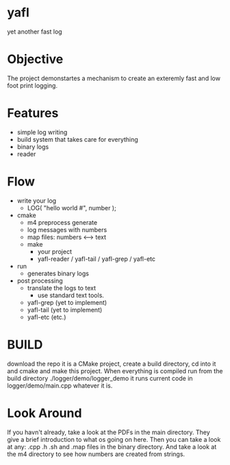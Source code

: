 # yafl
yet another fast log
# Objective
The project demonstartes a mechanism to create an exteremly fast and low foot print logging.
# Features
* simple log writing
* build system that takes care for everything
* binary logs
* reader
# Flow
* write your log
	* LOG( "hello world #", number );
* cmake
	* m4 preprocess generate
  	* log messages with numbers
  	* map files: numbers <--> text   
 	* make
  		* your project
  		* yafl-reader / yafl-tail / yafl-grep / yafl-etc
* run
    * generates binary logs
* post processing
	* translate the logs to text
   	    * use standard text tools.
    * yafl-grep (yet to implement)  
    * yafl-tail (yet to implement)
    * yafl-etc (etc.)
    
# BUILD
download the repo
it is a CMake project, create a build directory, cd into it and cmake and make this project.
When everything is compiled run from the build directory ./logger/demo/logger_demo
it runs current code in logger/demo/main.cpp whatever it is.

# Look Around
If you havn't already, take a look at the PDFs in the main directory. They give a brief introduction to what os going on here.
Then you can take a look at any: .cpp .h .sh and .map files in the binary directory.
And take a look at the m4 directory to see how numbers are created from strings.


